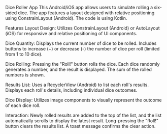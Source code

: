Dice Roller App
This Android/iOS app allows users to simulate rolling a six-sided dice. The app features a layout designed with relative positioning using ConstrainLayout (Android).
The code is using Kotlin. 

Features
Layout Design:
Utilizes ConstrainLayout (Android) or AutoLayout (iOS) for responsive and relative positioning of UI components.

Dice Quantity:
Displays the current number of dice to be rolled.
Includes buttons to increase (+) or decrease (-) the number of dice per roll (limited from 1 to 10 dice).

Dice Rolling:
Pressing the "Roll!" button rolls the dice. Each dice randomly generates a number, and the result is displayed.
The sum of the rolled numbers is shown.

Results List:
Uses a RecyclerView (Android) to list each roll's results.
Displays each roll's details, including individual dice outcomes.

Dice Display:
Utilizes image components to visually represent the outcome of each dice roll.

Interaction:
Newly rolled results are added to the top of the list, and the list automatically scrolls to display the latest result.
Long-pressing the "Roll!" button clears the results list. A toast message confirms the clear action.
